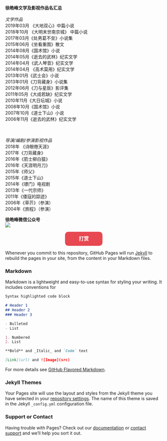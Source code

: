 
<b>徐皓峰文学及影视作品名汇总</b><br><br>
<i>文学作品</i><br>
2019年03月 《大地双心》中篇小说<br>
2018年10月 《大明末世南京城》 中篇小说<br>
2017年03月《处男葛不垒》小说集<br>
2015年06月《坐看重围》散文<br>
2014年08月《国术馆》小说<br>
2014年05月《逝去的武林》纪实文学<br>
2014年04月《武人琴音》纪实文学<br>
2014年04月 《高术莫用》纪实文学<br>
2013年01月《武士会》小说<br>
2013年01月《刀背藏身》小说集<br>
2012年06月《刀与星辰》影评集<br>
2011年05月《大成若缺》纪实文学<br>
2010年11月《大日坛城》小说<br>
2008年10月《国术馆》小说<br>
2007年10月《道士下山》小说<br>
2006年11月《逝去的武林》纪实文学<br>

<br><br>
<i>导演/编剧/参演影视作品</i><br>
2018年 《诗眼倦天涯》<br>
2017年《刀背藏身》<br>
2016年《箭士柳白猿》<br>
2016年《天涯明月刀》<br>
2015年《师父》<br>
2015年《道士下山》<br>
2014年《镖门》电视剧<br>
2013年《一代宗师》<br>
2011年《倭寇的踪迹》<br>
2006年《草芥》（参演）<br>
2004年《旅程》（参演）<br>

<b>徐皓峰微信公众号</b><br>
<img src="http://ww1.sinaimg.cn/thumbnail/006891Mqgy1gcusxgm8upj307a07a0sz.jpg"/>





<meta http-equiv="Content-Type" content="text/html; charset=utf-8" />
<script type="text/javascript" src="http://apps.bdimg.com/libs/jquery/1.6.4/jquery.min.js"></script>
<title>打赏</title>
<style type="text/css">
    .content{width:80%;margin:10px auto;}
    .hide_box{z-index:999;filter:alpha(opacity=50);background:#666;opacity: 0.5;-moz-opacity: 0.5;left:0;top:0;height:99%;width:100%;position:fixed;display:none;}
    .shang_box{width:540px;height:540px;padding:10px;background-color:#fff;border-radius:10px;position:fixed;z-index:1000;left:50%;top:50%;margin-left:-280px;margin-top:-280px;border:1px dotted #dedede;display:none;}
    .shang_box img{border:none;border-width:0;}
    .dashang{display:block;width:100px;margin:5px auto;height:25px;line-height:25px;padding:10px;background-color:#E74851;color:#fff;text-align:center;text-decoration:none;border-radius:10px;font-weight:bold;font-size:16px;transition: all 0.3s;}
    .dashang:hover{opacity:0.8;padding:15px;font-size:18px;}
    .shang_close{float:right;display:inline-block;}
            .shang_logo{display:block;text-align:center;margin:20px auto;}
    .shang_tit{width: 100%;height: 75px;text-align: center;line-height: 66px;color: #a3a3a3;font-size: 16px;background: url('/dsimg/cy-reward-title-bg.jpg');font-family: 'Microsoft YaHei';margin-top: 7px;margin-right:2px;}
    .shang_tit p{color:#a3a3a3;text-align:center;font-size:16px;}
    .shang_payimg{width:140px;padding:10px;border:6px solid #EA5F00;margin:0 auto;border-radius:3px;height:140px;}
    .shang_payimg img{display:block;text-align:center;width:140px;height:140px; }
    .pay_explain{text-align:center;margin:10px auto;font-size:12px;color:#545454;}
    .radiobox{width: 16px;height: 16px;background: url('https://static.runoob.com/images/dashang/radio2.jpg');display: block;float: left;margin-top: 5px;margin-right: 14px;}
    .checked .radiobox{background:url('https://static.runoob.com/images/dashang/radio1.jpg');}
    .shang_payselect{text-align:center;margin:0 auto;margin-top:40px;cursor:pointer;height:60px;width:280px;}
    .shang_payselect .pay_item{display:inline-block;margin-right:10px;float:left;}
    .shang_info{clear:both;}
	.shang_info p,.shang_info a{color:#C3C3C3;text-align:center;font-size:12px;text-decoration:none;line-height:2em;}
</style>



<div class="content">
<p><a href="javascript:void(0)" onclick="dashangToggle()" class="dashang" title="打赏，支持一下">打赏</a></p>

<div class="shang_box">
    <a class="shang_close" href="javascript:void(0)" onclick="dashangToggle()" title="关闭"><img src="https://static.runoob.com/images/dashang/close.jpg" alt="取消" /></a>
    <div class="shang_payselect">
    	<div class="pay_item checked" data-id="alipay">
	    	<span class="radiobox"></span>
	    	<span class="pay_logo"><img src="http://ww1.sinaimg.cn/thumbnail/006891Mqgy1gcwom6ek6oj30ol0uj76a.jpg" alt="支付宝" /></span>
    	</div>
    	<div class="pay_item" data-id="weipay">
	    	<span class="radiobox"></span>
	    	<span class="pay_logo"><img src="http://ww1.sinaimg.cn/thumbnail/006891Mqgy1gcwojval4uj30jh0u741m.jpg" alt="微信" /></span>
    	</div>
    </div>

</div>
</div>
<script type="text/javascript">
$(function(){
    $(".pay_item").click(function(){
    	$(this).addClass('checked').siblings('.pay_item').removeClass('checked');
    	var dataid=$(this).attr('data-id');
    	$(".shang_payimg img").attr("src","https://static.runoob.com/images/dashang/"+dataid+"img.png");
    	$("#shang_pay_txt").text(dataid=="alipay"?"支付宝":"微信");
    });
});
function dashangToggle(){
    $(".hide_box").fadeToggle();
    $(".shang_box").fadeToggle();
}
</script>










Whenever you commit to this repository, GitHub Pages will run [Jekyll](https://jekyllrb.com/) to rebuild the pages in your site, from the content in your Markdown files.

### Markdown

Markdown is a lightweight and easy-to-use syntax for styling your writing. It includes conventions for

```markdown
Syntax highlighted code block

# Header 1
## Header 2
### Header 3

- Bulleted
- List

1. Numbered
2. List

**Bold** and _Italic_ and `Code` text

[Link](url) and ![Image](src)
```

For more details see [GitHub Flavored Markdown](https://guides.github.com/features/mastering-markdown/).

### Jekyll Themes

Your Pages site will use the layout and styles from the Jekyll theme you have selected in your [repository settings](https://github.com/tomxiongs/firsttest/settings). The name of this theme is saved in the Jekyll `_config.yml` configuration file.

### Support or Contact

Having trouble with Pages? Check out our [documentation](https://help.github.com/categories/github-pages-basics/) or [contact support](https://github.com/contact) and we’ll help you sort it out.
